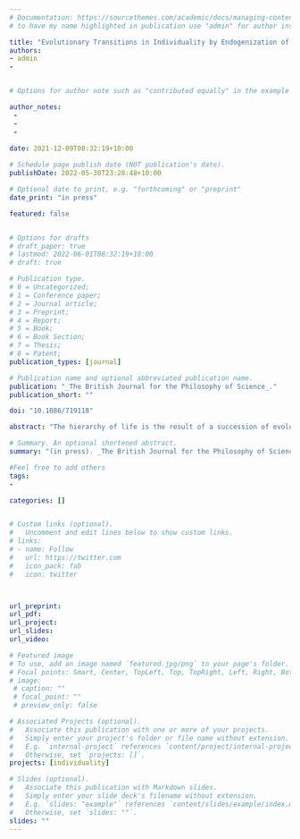 ```yaml
---
# Documentation: https://sourcethemes.com/academic/docs/managing-content/
# to have my name highlighted in publication use "admin" for author instead of Pierrick Bourrat

title: "Evolutionary Transitions in Individuality by Endogenization of Scaffolded Properties"
authors:
- admin
- 


# Options for author note such as "contributed equally" in the example below, assuming they are three authors, the third author is corresponding author.

author_notes:
 - 
 - 
 - 
 
date: 2021-12-09T08:32:19+10:00

# Schedule page publish date (NOT publication's date).
publishDate: 2022-05-30T23:28:48+10:00

# Optional date to print, e.g. "forthcoming" or "preprint"
date_print: "in press"

featured: false


# Options for drafts
# draft_paper: true
# lastmod: 2022-06-01T08:32:19+10:00
# draft: true

# Publication type.
# 0 = Uncategorized;
# 1 = Conference paper;
# 2 = Journal article;
# 3 = Preprint;
# 4 = Report;
# 5 = Book;
# 6 = Book Section;
# 7 = Thesis;
# 8 = Patent;
publication_types: [journal]

# Publication name and optional abbreviated publication name.
publication: "_The British Journal for the Philosophy of Science_."
publication_short: ""

doi: "10.1086/719118"

abstract: "The hierarchy of life is the result of a succession of evolutionary transitions in individuality (ETIs). During an ETI, individuals at a particular level of organization interact in such a way as to produce larger-level entities that become individuals in their own right. These new individuals are defined by their capacity to exhibit Darwinian properties of variation, differences in fitness, and heredity. One difficulty in accounting for ETIs is articulating how these properties are acquired at a higher level from the lower ones. Collaborators and I recently proposed the ‘ecological scaffolding’ model in which imposing an ecological scaffold (that is, a structure in the environment) on lower-level entities initiates an ETI. Here, I present a new model that extends this work. Within this new model, I propose a mechanism of scaffold endogenization, demonstrating that collectives can become resilient to the ecological scaffold being removed. This type of resilience is not observed in the ecological scaffolding model. However, classically, a biological individual would be regarded as an entity capable of withstanding environmental changes. Thus, the new model proposed here represents a step towards a more complete explanation for ETIs."

# Summary. An optional shortened abstract.
summary: "(in press). _The British Journal for the Philosophy of Science_."

#Feel free to add others
tags:
- 

categories: []


# Custom links (optional).
#   Uncomment and edit lines below to show custom links.
# links:
# - name: Follow
#   url: https://twitter.com
#   icon_pack: fab
#   icon: twitter



url_preprint:
url_pdf:
url_project:
url_slides:
url_video:

# Featured image
# To use, add an image named `featured.jpg/png` to your page's folder. 
# Focal points: Smart, Center, TopLeft, Top, TopRight, Left, Right, BottomLeft, Bottom, BottomRight.
# image:
 # caption: ""
 # focal_point: ""
 # preview_only: false

# Associated Projects (optional).
#   Associate this publication with one or more of your projects.
#   Simply enter your project's folder or file name without extension.
#   E.g. `internal-project` references `content/project/internal-project/index.md`.
#   Otherwise, set `projects: []`.
projects: [individuality]

# Slides (optional).
#   Associate this publication with Markdown slides.
#   Simply enter your slide deck's filename without extension.
#   E.g. `slides: "example"` references `content/slides/example/index.md`.
#   Otherwise, set `slides: ""`.
slides: ""
---
```




